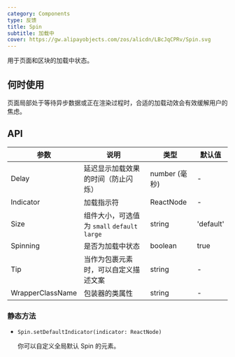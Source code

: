 ```yaml
---
category: Components
type: 反馈
title: Spin
subtitle: 加载中
cover: https://gw.alipayobjects.com/zos/alicdn/LBcJqCPRv/Spin.svg
---
```


用于页面和区块的加载中状态。

## 何时使用

页面局部处于等待异步数据或正在渲染过程时，合适的加载动效会有效缓解用户的焦虑。

## API

| 参数             | 说明                                         | 类型          | 默认值    |
| ---------------- | -------------------------------------------- | ------------- | --------- |
| Delay            | 延迟显示加载效果的时间（防止闪烁）           | number (毫秒) | -         |
| Indicator        | 加载指示符                                   | ReactNode     | -         |
| Size             | 组件大小，可选值为 `small` `default` `large` | string        | 'default' |
| Spinning         | 是否为加载中状态                             | boolean       | true      |
| Tip              | 当作为包裹元素时，可以自定义描述文案         | string        | -         |
| WrapperClassName | 包装器的类属性                               | string        | -         |

### 静态方法

- `Spin.setDefaultIndicator(indicator: ReactNode)`

  你可以自定义全局默认 Spin 的元素。
